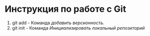# Инструкция по работе с Git
1. git add - Команда *добавить версионность*.
2. git init - Команда _Инициализировать локальный репозиторий_
